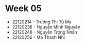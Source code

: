 ﻿# Week 05
- 22120214 - Trương Thị Tú My
- 22120238 - Nguyễn Minh Nguyên
- 22120248 - Nguyễn Trọng Nhân
- 22120256 - Ma Thanh Nhi
